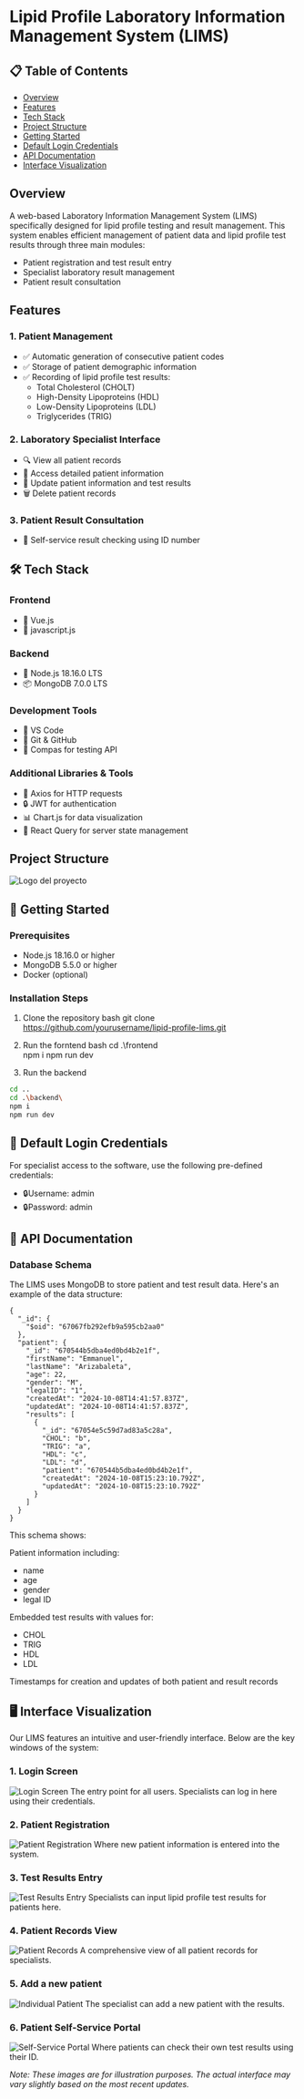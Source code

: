 # Lipid Profile Laboratory Information Management System (LIMS)

## 📋 Table of Contents
- [Overview](#overview)
- [Features](#features)
- [Tech Stack](#tech-stack)
- [Project Structure](#project-structure)
- [Getting Started](#getting-started)
- [Default Login Credentials](#default-login)
- [API Documentation](#api-documentation)
- [Interface Visualization](#visualization)


## Overview
A web-based Laboratory Information Management System (LIMS) specifically designed for lipid profile testing and result management. This system enables efficient management of patient data and lipid profile test results through three main modules:
- Patient registration and test result entry
- Specialist laboratory result management
- Patient result consultation

## Features
### 1. Patient Management
- ✅ Automatic generation of consecutive patient codes
- ✅ Storage of patient demographic information
- ✅ Recording of lipid profile test results:
  - Total Cholesterol (CHOLT)
  - High-Density Lipoproteins (HDL)
  - Low-Density Lipoproteins (LDL)
  - Triglycerides (TRIG)

### 2. Laboratory Specialist Interface
- 🔍 View all patient records
- 📝 Access detailed patient information
- 🔄 Update patient information and test results
- 🗑 Delete patient records

### 3. Patient Result Consultation
- 🔎 Self-service result checking using ID number

## 🛠 Tech Stack
### Frontend
- 🎨 Vue.js
- 🎠 javascript.js 

### Backend
- 🚀 Node.js 18.16.0 LTS
- 📦 MongoDB 7.0.0 LTS

### Development Tools
- 📝 VS Code
- 🐙 Git & GitHub
- 🧪 Compas for testing API

### Additional Libraries & Tools
- 📡 Axios for HTTP requests
- 🔒 JWT for authentication
- 📊 Chart.js for data visualization
- 📱 React Query for server state management

## Project Structure
![Logo del proyecto](./frontend/src/assets/images/estructura.jpg)

## 🚀 Getting Started

### Prerequisites
- Node.js 18.16.0 or higher
- MongoDB 5.5.0 or higher
- Docker (optional)

### Installation Steps
1. Clone the repository
bash
git clone https://github.com/yourusername/lipid-profile-lims.git

2. Run the forntend
bash
cd .\frontend\
npm i
npm run dev

3. Run the backend
```bash
cd ..
cd .\backend\
npm i
npm run dev
``` 

## 🔐 Default Login Credentials
For specialist access to the software, use the following pre-defined credentials:

- 🔒Username: admin
- 🔒Password: admin

## 💾 API Documentation
### Database Schema
The LIMS uses MongoDB to store patient and test result data. Here's an example of the data structure:

```
{
  "_id": {
    "$oid": "67067fb292efb9a595cb2aa0"
  },
  "patient": {
    "_id": "670544b5dba4ed0bd4b2e1f",
    "firstName": "Emmanuel",
    "lastName": "Arizabaleta",
    "age": 22,
    "gender": "M",
    "legalID": "1",
    "createdAt": "2024-10-08T14:41:57.837Z",
    "updatedAt": "2024-10-08T14:41:57.837Z",
    "results": [
      {
        "_id": "67054e5c59d7ad83a5c28a",
        "CHOL": "b",
        "TRIG": "a",
        "HDL": "c",
        "LDL": "d",
        "patient": "670544b5dba4ed0bd4b2e1f",
        "createdAt": "2024-10-08T15:23:10.792Z",
        "updatedAt": "2024-10-08T15:23:10.792Z"
      }
    ]
  }
}
```
This schema shows:

Patient information including:
- name
- age
- gender
- legal ID

Embedded test results with values for:
- CHOL
- TRIG 
- HDL
- LDL

Timestamps for creation and updates of both patient and result records

## 🖥️ Interface Visualization

Our LIMS features an intuitive and user-friendly interface. Below are the key windows of the system:

### 1. Login Screen
![Login Screen](./frontend/src/assets/images/login.png)
The entry point for all users. Specialists can log in here using their credentials.

### 2. Patient Registration
![Patient Registration](./frontend/src/assets/images/paciente.png)
Where new patient information is entered into the system.

### 3. Test Results Entry
![Test Results Entry](./frontend/src/assets/images/resultados.png)
Specialists can input lipid profile test results for patients here.

### 4. Patient Records View
![Patient Records](./frontend/src/assets/images/resultados.png)
A comprehensive view of all patient records for specialists.

### 5. Add a new patient 
![Individual Patient](./frontend/src/assets/images/nuevo_paciente.png)
The specialist can add a new patient with the results.

### 6. Patient Self-Service Portal
![Self-Service Portal](./frontend/src/assets/images/login_paciente.png)
Where patients can check their own test results using their ID.

*Note: These images are for illustration purposes. The actual interface may vary slightly based on the most recent updates.*